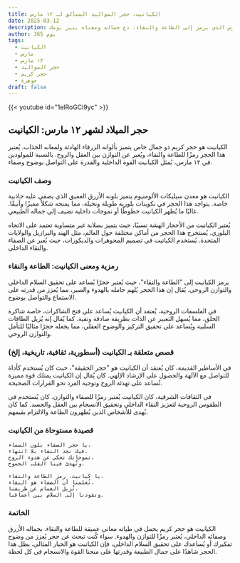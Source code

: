 ```yaml
---
title: الكيانيت، حجر المواليد المتألق لـ ١٢ مارس
date: 2025-03-12
description: اشعر بأهمية الكيانيت، حجر المواليد لـ ١٢ مارس الذي يرمز إلى الطاعة والنقاء. دع جماله ومعناه ينير يومك.
author: 365 يوم
tags:
  - الكيانيت
  - مارس
  - ١٢ مارس
  - حجر المواليد
  - حجر كريم
  - جوهرة
draft: false
---
```


{{< youtube id="1elRoGCi9yc" >}}

## حجر الميلاد لشهر ١٢ مارس: الكيانيت

الكيانيت هو حجر كريم ذو جمال خاص يتميز بألوانه الزرقاء الهادئة ولمعانه الجذاب. يُعتبر هذا الحجر رمزًا للطاعة والنقاء، ويُعبر عن التوازن بين العقل والروح. بالنسبة للمولودين في ١٢ مارس، يُمثل الكيانيت القوة الداخلية والقدرة على التواصل بوضوح وصفاء.

### وصف الكيانيت

الكيانيت هو معدن سيليكات الألومنيوم يتميز بلونه الأزرق العميق الذي يضفي عليه جاذبية خاصة. يتواجد هذا الحجر في تكوينات بلورية طويلة ونحيلة، مما يمنحه شكلاً مميزًا وأنيقًا. غالبًا ما يُظهر الكيانيت خطوطًا أو تموجات داخلية تضيف إلى جماله الطبيعي.

يُعتبر الكيانيت من الأحجار الهشة نسبيًا، حيث يتميز بصلابة غير متساوية تعتمد على الاتجاه البلوري. يُستخرج هذا الحجر من أماكن مختلفة حول العالم، مثل الهند والبرازيل والولايات المتحدة. يُستخدم الكيانيت في تصميم المجوهرات والديكورات، حيث يُعبر عن الصفاء والنقاء الداخلي.

### رمزية ومعنى الكيانيت: الطاعة والنقاء

يرمز الكيانيت إلى "الطاعة والنقاء"، حيث يُعتبر حجرًا يُساعد على تحقيق السلام الداخلي والتوازن الروحي. يُقال إن هذا الحجر يُلهم حامله بالهدوء والصبر، مما يُعزز من قدرته على الاستماع والتواصل بوضوح.

في الفلسفات الروحية، يُعتقد أن الكيانيت يُساعد على فتح الشاكرات، خاصة شاكرة الحلق، مما يُسهل التعبير عن الذات بطريقة صادقة ونقية. كما يُقال إنه يُزيل الطاقات السلبية ويُساعد على تحقيق التركيز والوضوح العقلي، مما يجعله حجرًا مثاليًا للتأمل والتوازن الروحي.

### قصص متعلقة بـ الكيانيت (أسطورية، ثقافية، تاريخية، إلخ)

في الأساطير القديمة، كان يُعتقد أن الكيانيت هو "حجر الحقيقة"، حيث كان يُستخدم كأداة للتواصل مع الآلهة والحصول على الإرشاد الإلهي. كان يُقال إن الكيانيت يمتلك قوة مميزة تُساعد على تهدئة الروح وتوجيه الفرد نحو القرارات الصحيحة.

في الثقافات الشرقية، كان الكيانيت يُعتبر رمزًا للصفاء والتوازن. كان يُستخدم في الطقوس الروحية لتعزيز النقاء الداخلي وتحقيق الانسجام بين العقل والجسد. كما كان يُهدى للأشخاص الذين يُظهرون الطاعة والالتزام بقيمهم.

### قصيدة مستوحاة من الكيانيت

```
يا حجر الصفاء بلون السماء،
فيك نجد النقاء بلا انتهاء.
تموجاتك تحكي عن هدوء الروح،
وتُهدئ فينا القلب الجموح.

يا كيانيت، رمز الطاعة والنقاء،
تُعلمنا أن الصفاء هو البقاء.
تُزيل الغمام عن طريقنا،
وتقودنا إلى السلام بين أعماقنا.
```

### الخاتمة

الكيانيت هو حجر كريم يحمل في طياته معاني عميقة للطاعة والنقاء. بجماله الأزرق وصفائه الداخلي، يُعتبر رمزًا للتوازن والهدوء. سواء كُنت تبحث عن حجر يُعزز من وضوح تفكيرك أو يُساعدك على تحقيق السلام الداخلي، فإن الكيانيت هو الخيار المثالي. يظل هذا الحجر شاهدًا على جمال الطبيعة وقدرتها على منحنا القوة والانسجام في كل لحظة.